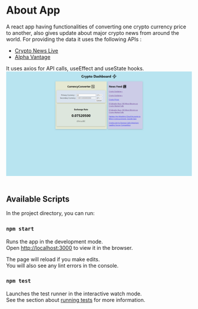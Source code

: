 # About App

A react app having functionalities of converting one crypto currency price to another, also gives update about major crypto news from around the world.
For providing the data it uses the following APIs :
<ul>
  <li><a href="https://rapidapi.com/DIlyanBarbov/api/crypto-news-live/">Crypto News Live</a></li>
    <li><a href="https://rapidapi.com/alphavantage/api/alpha-vantage/">Alpha Vantage</a></li>
  </ul>
It uses axios for API calls, useEffect and useState hooks.

<img src="https://raw.githubusercontent.com/metakunal/reactProjects/main/CryptoBoard/public/Screenshot%20(828).png" alt="demo">

<img >

## Available Scripts

In the project directory, you can run:

### `npm start`

Runs the app in the development mode.\
Open [http://localhost:3000](http://localhost:3000) to view it in the browser.

The page will reload if you make edits.\
You will also see any lint errors in the console.

### `npm test`

Launches the test runner in the interactive watch mode.\
See the section about [running tests](https://facebook.github.io/create-react-app/docs/running-tests) for more information.

